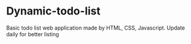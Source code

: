 # Dynamic-todo-list
Basic todo list web application made by HTML, CSS, Javascript. Update daily for better listing 
